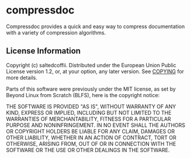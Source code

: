 # compressdoc

Compressdoc provides a quick and easy way to compress documentation with a variety of compression algorithms.

## License Information

Copyright (c) saltedcoffii. Distributed under the European Union Public License version 1.2, or, at your option, any later version. See [COPYING](https://github.com/chromebrew/compressdoc/blob/master/COPYING) for more details.

Parts of this software were previously under the MIT license, as set by Beyond Linux from Scratch (BLFS), here is the copyright notice:

THE SOFTWARE IS PROVIDED "AS IS", WITHOUT WARRANTY OF ANY KIND, EXPRESS OR
IMPLIED, INCLUDING BUT NOT LIMITED TO THE WARRANTIES OF MERCHANTABILITY,
FITNESS FOR A PARTICULAR PURPOSE AND NONINFRINGEMENT. IN NO EVENT SHALL THE
AUTHORS OR COPYRIGHT HOLDERS BE LIABLE FOR ANY CLAIM, DAMAGES OR OTHER
LIABILITY, WHETHER IN AN ACTION OF CONTRACT, TORT OR OTHERWISE, ARISING FROM,
OUT OF OR IN CONNECTION WITH THE SOFTWARE OR THE USE OR OTHER DEALINGS IN THE
SOFTWARE.
